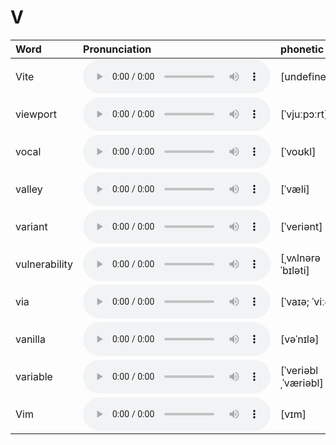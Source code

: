 
# V

| Word  | Pronunciation | phonetic |
| :-- | :-- | :-- |
| Vite | <audio src="/awesome-pronunciation/public/audio/Vite.mp3" controls="controls" controlslist="nodownload"></audio> | [undefined] |
| viewport | <audio src="/awesome-pronunciation/public/audio/viewport.mp3" controls="controls" controlslist="nodownload"></audio> | [ˈvjuːpɔːrt] |
| vocal | <audio src="/awesome-pronunciation/public/audio/vocal.mp3" controls="controls" controlslist="nodownload"></audio> | [ˈvoʊkl] |
| valley | <audio src="/awesome-pronunciation/public/audio/valley.mp3" controls="controls" controlslist="nodownload"></audio> | [ˈvæli] |
| variant | <audio src="/awesome-pronunciation/public/audio/variant.mp3" controls="controls" controlslist="nodownload"></audio> | [ˈveriənt] |
| vulnerability | <audio src="/awesome-pronunciation/public/audio/vulnerability.mp3" controls="controls" controlslist="nodownload"></audio> | [ˌvʌlnərəˈbɪləti] |
| via | <audio src="/awesome-pronunciation/public/audio/via.mp3" controls="controls" controlslist="nodownload"></audio> | [ˈvaɪə; ˈviːə] |
| vanilla | <audio src="/awesome-pronunciation/public/audio/vanilla.mp3" controls="controls" controlslist="nodownload"></audio> | [vəˈnɪlə] |
| variable | <audio src="/awesome-pronunciation/public/audio/variable.mp3" controls="controls" controlslist="nodownload"></audio> | [ˈveriəblˌˈværiəbl] |
| Vim | <audio src="/awesome-pronunciation/public/audio/Vim.mp3" controls="controls" controlslist="nodownload"></audio> | [vɪm] |

